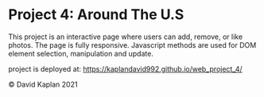 # Project 4: Around The U.S

This project is an interactive page where users can add, remove, or like photos.
The page is fully responsive.
Javascript methods are used for DOM element selection, manipulation and update.

project is deployed at: https://kaplandavid992.github.io/web_project_4/  

© David Kaplan 2021